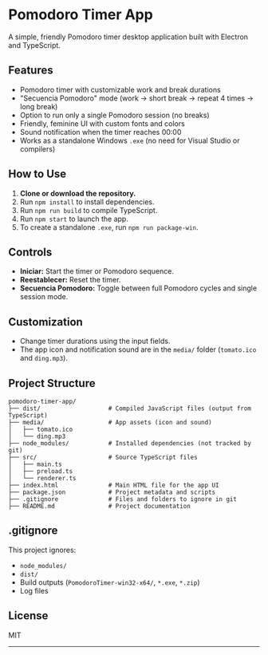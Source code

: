 # Pomodoro Timer App

A simple, friendly Pomodoro timer desktop application built with Electron and TypeScript.

## Features

- Pomodoro timer with customizable work and break durations
- "Secuencia Pomodoro" mode (work → short break → repeat 4 times → long break)
- Option to run only a single Pomodoro session (no breaks)
- Friendly, feminine UI with custom fonts and colors
- Sound notification when the timer reaches 00:00
- Works as a standalone Windows `.exe` (no need for Visual Studio or compilers)

## How to Use

1. **Clone or download the repository.**
2. Run `npm install` to install dependencies.
3. Run `npm run build` to compile TypeScript.
4. Run `npm start` to launch the app.
5. To create a standalone `.exe`, run `npm run package-win`.

## Controls

- **Iniciar:** Start the timer or Pomodoro sequence.
- **Reestablecer:** Reset the timer.
- **Secuencia Pomodoro:** Toggle between full Pomodoro cycles and single session mode.

## Customization

- Change timer durations using the input fields.
- The app icon and notification sound are in the `media/` folder (`tomato.ico` and `ding.mp3`).

## Project Structure

```
pomodoro-timer-app/
├── dist/                   # Compiled JavaScript files (output from TypeScript)
├── media/                  # App assets (icon and sound)
│   ├── tomato.ico
│   └── ding.mp3
├── node_modules/           # Installed dependencies (not tracked by git)
├── src/                    # Source TypeScript files
│   ├── main.ts
│   ├── preload.ts
│   └── renderer.ts
├── index.html              # Main HTML file for the app UI
├── package.json            # Project metadata and scripts
├── .gitignore              # Files and folders to ignore in git
├── README.md               # Project documentation
```

## .gitignore

This project ignores:
- `node_modules/`
- `dist/`
- Build outputs (`PomodoroTimer-win32-x64/`, `*.exe`, `*.zip`)
- Log files

## License

MIT

---
